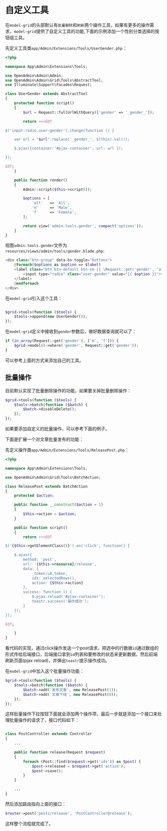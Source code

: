# 自定义工具

在`model-grid`的头部默认有`批量删除`和`刷新`两个操作工具，如果有更多的操作需求，`model-grid`提供了自定义工具的功能,下面的示例添加一个性别分类选择的按钮组工具。

先定义工具类`app/Admin/Extensions/Tools/UserGender.php`：

```php
<?php

namespace App\Admin\Extensions\Tools;

use OpenAdmin\Admin\Admin;
use OpenAdmin\Admin\Grid\Tools\AbstractTool;
use Illuminate\Support\Facades\Request;

class UserGender extends AbstractTool
{
    protected function script()
    {
        $url = Request::fullUrlWithQuery(['gender' => '_gender_']);

        return <<<EOT

$('input:radio.user-gender').change(function () {

    var url = "$url".replace('_gender_', $(this).val());

    $.pjax({container:'#pjax-container', url: url });

});

EOT;
    }

    public function render()
    {
        Admin::script($this->script());

        $options = [
            'all'   => 'All',
            'm'     => 'Male',
            'f'     => 'Female',
        ];

        return view('admin.tools.gender', compact('options'));
    }
}

```
视图`admin.tools.gender`文件为`resources/views/admin/tools/gender.blade.php`:
```php
<div class="btn-group" data-bs-toggle="buttons">
    @foreach($options as $option => $label)
    <label class="btn btn-default btn-sm {{ \Request::get('gender', 'all') == $option ? 'active' : '' }}">
        <input type="radio" class="user-gender" value="{{ $option }}">{{$label}}
    </label>
    @endforeach
</div>
```

在`model-grid`引入这个工具：
```php

$grid->tools(function ($tools) {
    $tools->append(new UserGender());
});

```

在`model-grid`定义中接收到`gender`参数后，做好数据查询就可以了：
```php
if (in_array(Request::get('gender'), ['m', 'f'])) {
    $grid->model()->where('gender', Request::get('gender'));
}
```

可以参考上面的方式来添加自己的工具。

## 批量操作

目前默认实现了批量删除操作的功能，如果要关掉批量删除操作：
```php
$grid->tools(function ($tools) {
    $tools->batch(function ($batch) {
        $batch->disableDelete();
    });
});

```

如果要添加自定义的批量操作，可以参考下面的例子。

下面是扩展一个对文章批量发布的功能：

先定义操作类`app/Admin/Extensions/Tools/ReleasePost.php`：
```php
<?php

namespace App\Admin\Extensions\Tools;

use OpenAdmin\Admin\Grid\Tools\BatchAction;

class ReleasePost extends BatchAction
{
    protected $action;

    public function __construct($action = 1)
    {
        $this->action = $action;
    }

    public function script()
    {
        return <<<EOT

$('{$this->getElementClass()}').on('click', function() {

    $.ajax({
        method: 'post',
        url: '{$this->resource}/release',
        data: {
            _token:LA.token,
            ids: selectedRows(),
            action: {$this->action}
        },
        success: function () {
            $.pjax.reload('#pjax-container');
            toastr.success('操作成功');
        }
    });
});

EOT;

    }
}
```
看代码的实现，通过click操作发送一个post请求，把选中的行数据`id`通过数组的形式传给后端接口，后端接口拿到`id`列表和要修改的状态来更新数据，然后前端刷新页面(pjax reload)，并弹出`toastr`提示操作成功。

在`model-grid`中加入这个批量操作功能：
```php
$grid->tools(function ($tools) {
    $tools->batch(function ($batch) {
        $batch->add('发布文章', new ReleasePost(1));
        $batch->add('文章下线', new ReleasePost(0));
    });
});
```

这样批量操作下拉按钮下面就会添加两个操作项，最后一步就是添加一个接口来处理批量操作的请求了，接口代码如下：
```php

class PostController extends Controller
{
    ...

    public function release(Request $request)
    {
        foreach (Post::find($request->get('ids')) as $post) {
            $post->released = $request->get('action');
            $post->save();
        }
    }

    ...
}
```

然后添加路由指向上面的接口：
```php
$router->post('posts/release', 'PostController@release');
```

这样整个流程就完成了。